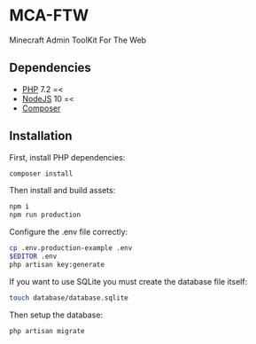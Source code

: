 # MCA-FTW

Minecraft Admin ToolKit For The Web

## Dependencies

* [PHP](https://php.net) 7.2 =<
* [NodeJS](https://nodejs.org) 10 =<
* [Composer](https://getcomposer.org)

## Installation

First, install PHP dependencies:

```bash
composer install
```

Then install and build assets:

```bash
npm i
npm run production
```

Configure the .env file correctly:

```bash
cp .env.production-example .env
$EDITOR .env
php artisan key:generate
```

If you want to use SQLite you must create the database file itself:

```bash
touch database/database.sqlite
```

Then setup the database:

```bash
php artisan migrate
```
